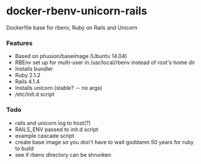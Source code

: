 # docker-rbenv-unicorn-rails
Dockerfile base for rbenv, Ruby on Rails and Unicorn
### Features 
  - Based on phusion/baseimage (Ubuntu 14.04)
  - RBEnv set up for multi-user in /usr/local/rbenv instead of root's home dir
  - Installs bundler
  - Ruby 2.1.2
  - Rails 4.1.4
  - Installs unicorn (stable? -- no args)
  - /etc/init.d script
   
  
### Todo
  - rails and unicorn log to host(?)
  - RAILS_ENV passed to init.d script
  - example cascade script
  - create base image so you don't have to wait goddamn 50 years for ruby to build
  - see if rbenv directory can be shrunken


